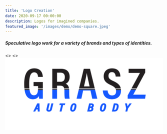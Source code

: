 ```yaml
---
title: 'Logo Creation'
date: 2020-09-17 00:00:00
description: Logos for imagined companies.
featured_image: '/images/demo/demo-square.jpeg'
---
```



##### Speculative logo work for a variety of brands and types of identities.


<div class="gallery" data-columns="3">
	<>
	<>
	<img src="/images/grasz_autobody-01-01-01.png">
</div>
